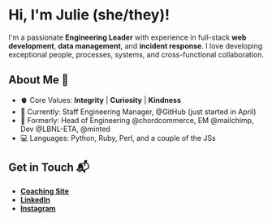 # Hi, I'm Julie (she/they)!

I'm a passionate **Engineering Leader** with experience in full-stack **web development**, **data management**, and **incident response**. I love developing exceptional people, processes, systems, and cross-functional collaboration.

## About Me 🚀

- :anatomical_heart: Core Values: **Integrity** | **Curiosity** | **Kindness**
- :office: Currently: Staff Engineering Manager, @GitHub (just started in April)
- :city_sunset: Formerly: Head of Engineering @chordcommerce, EM @mailchimp, Dev @LBNL-ETA, @minted
- :computer: Languages: Python, Ruby, Perl, and a couple of the JSs

## Get in Touch 📬

- **[Coaching Site](https://coachjuliekang.com/)**
- **[LinkedIn](https://linkedin.com/in/juliekang)**
- **[Instagram](https://www.instagram.com/juliejkang/)**
